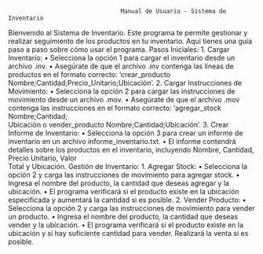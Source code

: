                                     Manual de Usuario - Sistema de Inventario
Bienvenido al Sistema de Inventario. Este programa te permite gestionar y realizar seguimiento de los productos en tu inventario. Aquí tienes una guía paso a paso sobre cómo usar el programa.
Pasos Iniciales:
    1.	Cargar Inventario:
        •	Selecciona la opción 1 para cargar el inventario desde un archivo .inv.
        •	Asegúrate de que el archivo .inv contenga las líneas de productos en el formato correcto: 
            ‘crear_producto Nombre;Cantidad;Precio_Unitario;Ubicación’.
    2.	Cargar Instrucciones de Movimiento:
        •	Selecciona la opción 2 para cargar las instrucciones de movimiento desde un archivo .mov.
        •	Asegúrate de que el archivo .mov contenga las instrucciones en el formato correcto: ‘agregar_stock Nombre;Cantidad;       
            Ubicación o vender_producto Nombre;Cantidad;Ubicación’.
    3.	Crear Informe de Inventario:
        •	Selecciona la opción 3 para crear un informe de inventario en un archivo informe_inventario.txt.
        •	El informe contendrá detalles sobre los productos en el inventario, incluyendo Nombre, Cantidad, Precio Unitario, Valor     
            Total y Ubicación.
Gestión de Inventario:
    1.	Agregar Stock:
        •	Selecciona la opción 2 y carga las instrucciones de movimiento para agregar stock.
        •	Ingresa el nombre del producto, la cantidad que deseas agregar y la ubicación.
        •	El programa verificará si el producto existe en la ubicación especificada y aumentará la cantidad si es posible.
    2.	Vender Producto:
        •	Selecciona la opción 2 y carga las instrucciones de movimiento para vender un producto.
        •	Ingresa el nombre del producto, la cantidad que deseas vender y la ubicación.
        •	El programa verificará si el producto existe en la ubicación y si hay suficiente cantidad para vender. Realizará la venta 
            si es posible.
